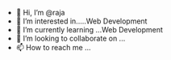 - 👋 Hi, I’m @raja
- 👀 I’m interested in.....Web Development
- 🌱 I’m currently learning ...Web Development
- 💞️ I’m looking to collaborate on ...
- 📫 How to reach me ...

<!---

--->
